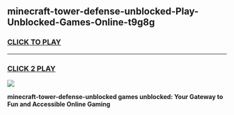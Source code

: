 
## minecraft-tower-defense-unblocked-Play-Unblocked-Games-Online-t9g8g
<h3>
<a href="https://premium76.site?title=minecraft-tower-defense-unblocked&ref=25A">CLICK TO PLAY</a></h3>
<hr>

<h3>
<a href="https://premium76.site?title=minecraft-tower-defense-unblocked&ref=25A">CLICK 2 PLAY</a>
  
</h3>

<a href="https://premium76.site?title=minecraft-tower-defense-unblocked&ref=25A"><img src="https://clearcache.store/games.png"></a>


**minecraft-tower-defense-unblocked games unblocked: Your Gateway to Fun and Accessible Online Gaming**
